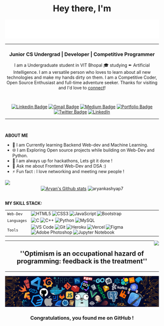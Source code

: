 <h1 align="center">  Hey there, I'm </h1>
<!-- <h1 align="center">  Hey there <img src="./assets/wave.gif" width="30px"> , I'm </h1> -->
<p align="center"><img  src="./assets/name.svg"></p>

---

<h3 align="center"><b>Junior CS Undergrad | Developer | Competitive Programmer</b> </h3>
<p align="center">
<p align='center'>I am a Undergraduate student in VIT Bhopal &#127891; studying &#10002; Artificial Intelligence.
I am a versatile person who loves to learn about all new technologies and make my hands dirty on them. I am a Competitive Coder, Open Source Enthusiast and full-time adventure seeker. Thanks for visiting and I'd love to <a href='https://www.linkedin.com/in/aryankashyap/'>connect</a>!</p>

<br>
<p align='center'>
<a href="https://www.linkedin.com/in/aryankashyap/"><img src="https://img.shields.io/badge/-aryankashyap-blue?style=flat&logo=Linkedin&logoColor=white&link=https://www.linkedin.com/in/aryankashyap/" alt='Linkedin Badge'></a>
<a href="mailto:aryankashyapvit@gmail.com"><img src="https://img.shields.io/badge/-aryankashyapvit-c14438?style=flat&logo=Gmail&logoColor=white&link=mailto:aryankashyapvit@gmail.com" alt='Gmail Badge'></a>
<a href="https://medium.com/@aryankashyap7"><img src="https://img.shields.io/badge/-@aryankashyap7-000000?style=flat&labelColor=000000&logo=Medium&link=https://medium.com/@aryankashyap" alt='Medium Badge'></a>
<a href="https://github.com/aryankashyap7"><img src="https://img.shields.io/badge/-AK.me-47CCCC?style=flat&logo=Google-Chrome&logoColor=white&link=https://github.com/aryankashyap7" alt='Portfolio Badge'></a>
<a href="https://twitter.com/aryankashyap_tw"><img src="https://img.shields.io/badge/-@aryankashyap__tw-1ca0f1?style=flat&labelColor=1ca0f1&logo=twitter&logoColor=white&link=https://twitter.com/aryankashyap_tw" alt='Twitter Badge'></a>
<a href="https://instagram.com/acekaizen/"><img src="https://img.shields.io/badge/-@acekaizen-E4405F?style=flat&logo=instagram&logoColor=white&link=https://instagram.com/acekaizen/" alt='LinkedIn'></a>
</p>

<hr>
<br>

**ABOUT ME**

- 👋 I am Currently learning Backend Web-dev and Machine Learning.
- 🌐 I am Exploring Open source projects while building on Web-Dev and Python.
- 💭 I am always up for hackathons, Lets git it done !
- 💬 Ask me about Frontend Web-Dev and DSA :)
- ⚡ Fun fact : I love networking and meeting new people !

<div>
<img src="https://activity-graph.herokuapp.com/graph?username=aryankashyap7&theme=radical&bg_color=00000000&point=00000000&line=ff3333&hide_border=true&custom_title=Keep+Exploring,+Learning+and+Contributing+away...&color=CACACA&area=true&area_color=ff3333">
</div>
<div align="center">
<a href="#"><img src="https://github-readme-stats.vercel.app/api?username=aryankashyap7&show_icons=true&theme=radical&count_private=true&hide_border=true&title_color=ff3333&icon_color=ff3333&bg_color=0D111700&text_color=AEB2B8&custom_title=Aryan's+Github Stats" alt="Aryan's Github stats" width="400px"></a>
<img width="400px" src="https://github-readme-streak-stats.herokuapp.com?user=aryankashyap7&theme=dark&hide_border=true&date_format=j%20M%5B%20Y%5D&background=0D111700&ring=FF3333&fire=FFFFFF&currStreakLabel=FF3333&sideLabels=FF3333&dates=CACACAtext_color=AEB2B8" alt="aryankashyap7" />
</div>

<!-- LANGUAGES USED -->
<!-- <span><img align="right" src="https://github-readme-stats.vercel.app/api/top-langs/?username=aryankashyap7&theme=radical&title_color=F16707&hide_border=true&bg_color=202020" width="290px" data-canonical-></span>  -->

<br>

**MY SKILL STACK:**

|             |                                                                                                                                                                                                                                                                                                                                                                                                                                                                                                                                                                                                                                                                                                                                                                                                                        |
| ----------- | ---------------------------------------------------------------------------------------------------------------------------------------------------------------------------------------------------------------------------------------------------------------------------------------------------------------------------------------------------------------------------------------------------------------------------------------------------------------------------------------------------------------------------------------------------------------------------------------------------------------------------------------------------------------------------------------------------------------------------------------------------------------------------------------------------------------------- |
| `Web-Dev`   | ![HTML5](https://img.shields.io/badge/-HTML5-CC2400?style=for-the-badge&logo=html5&logoColor=white) ![CSS3](https://img.shields.io/badge/-CSS3-E24800?style=for-the-badge&logo=css3) ![JavaScript](https://img.shields.io/badge/-JavaScript-FE7601?style=for-the-badge&logo=javascript) ![Bootstrap](https://img.shields.io/badge/bootstrap-FE9A00?style=for-the-badge&logo=bootstrap&logoColor=white)                                                                                                                                                                                                                                                                                                                                                                                                                 |
| `Languages` | ![C](https://img.shields.io/badge/-C-034D9A?style=for-the-badge&logo=c) ![C++](https://img.shields.io/badge/-C++-034D9A?style=for-the-badge&logo=c%2B%2B) ![Python](https://img.shields.io/badge/-Python-1F65AC?style=for-the-badge&logo=Python&logoColor=white) ![MySQL](https://img.shields.io/badge/-MySQL-307BBD?style=for-the-badge&logo=mysql&logoColor=white)                                                                                                                                                                                                                                                                                                                                                                                                                                                   |
| `Tools`     | ![VS Code](https://img.shields.io/badge/Visual_Studio_Code-5D1A60?style=for-the-badge&logo=visual%20studio%20code&logoColor=white) ![Git](https://img.shields.io/badge/Git-682181?style=for-the-badge&logo=git&logoColor=white) ![Heroku](https://img.shields.io/badge/Heroku-AA2690?style=for-the-badge&logo=heroku&logoColor=white) ![Vercel](https://img.shields.io/badge/vercel-AA42F1.svg?style=for-the-badge&logo=vercel&logoColor=white) ![Figma](https://img.shields.io/badge/figma-%23F24E1E.svg?style=for-the-badge&logo=figma&logoColor=white) ![Adobe Photoshop](https://img.shields.io/badge/adobephotoshop-%23FF9A00.svg?style=for-the-badge&logo=adobephotoshop&logoColor=white) ![Jupyter Notebook](https://img.shields.io/badge/Jupyter-F37626.svg?&style=for-the-badge&logo=Jupyter&logoColor=white) |

<img align="right" src="https://komarev.com/ghpvc/?username=your-github-aryankashyap7&style=flat-square&color=232323">
<hr>

## <p align=center><B> ''Optimism is an occupational hazard of programming: feedback is the treatment''</B></p>

---

<img src="./assets/footer [halfrost].png">

### <p align="center"> Congratulations, you found me on GitHub ! </p>

